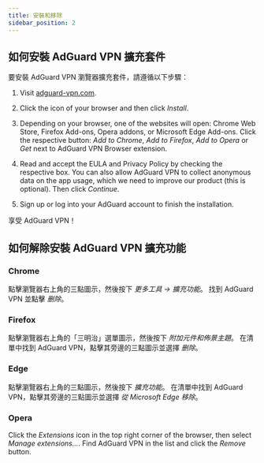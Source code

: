 ```yaml
---
title: 安裝和移除
sidebar_position: 2
---
```


## 如何安裝 AdGuard VPN 擴充套件

要安裝 AdGuard VPN 瀏覽器擴充套件，請遵循以下步驟：

1. Visit [adguard-vpn.com](https://adguard-vpn.com/browser-extension/overview.html).

2. Click the icon of your browser and then click *Install*.

3. Depending on your browser, one of the websites will open: Chrome Web Store, Firefox Add-ons, Opera addons, or Microsoft Edge Add-ons. Click the respective button: *Add to Chrome*, *Add to Firefox*, *Add to Opera* or *Get* next to AdGuard VPN Browser extension.

4. Read and accept the EULA and Privacy Policy by checking the respective box. You can also allow AdGuard VPN to collect anonymous data on the app usage, which we need to improve our product (this is optional). Then click *Continue*.

5. Sign up or log into your AdGuard account to finish the installation.

享受 AdGuard VPN！

## 如何解除安裝 AdGuard VPN 擴充功能

### Chrome

點擊瀏覽器右上角的三點圖示，然後按下 *更多工具 → 擴充功能*。 找到 AdGuard VPN 並點擊 *删除*。

### Firefox

點擊瀏覽器右上角的「三明治」選單圖示，然後按下 *附加元件和佈景主題*。 在清單中找到 AdGuard VPN，點擊其旁邊的三點圖示並選擇 *删除*。

### Edge

點擊瀏覽器右上角的三點圖示，然後按下 *擴充功能*。 在清單中找到 AdGuard VPN，點擊其旁邊的三點圖示並選擇 *從 Microsoft Edge 移除*。

### Opera

Click the *Extensions* icon in the top right corner of the browser, then select *Manage extensions...*. Find AdGuard VPN in the list and click the *Remove* button.  
